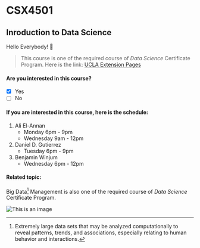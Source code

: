 # CSX4501
## Inroduction to Data Science

Hello Everybody! :wave:
> This course is one of the required course of _Data Science_ Certificate Program.
> Here is the link: [UCLA Extension Pages](https://www.uclaextension.edu/digital-technology/data-analytics-management/course/introduction-data-science-com-sci-x-4501)
#### Are you interested in this course?
- [x] Yes
- [ ] No
#### If you are interested in this course, here is the schedule:
1.  Ali El-Annan
    - Monday 6pm - 9pm
    - Wednesday 9am - 12pm
2.  Daniel D. Gutierrez
    - Tuesday 6pm - 9pm
3.  Benjamin Winjum
    - Wednesday 6pm - 12pm

#### Related topic:
Big Data[^1] Management is also one of the required course of _Data Science_ Certificate Program.

[^1]: Extremely large data sets that may be analyzed computationally to reveal patterns, trends, and associations, especially relating to human behavior and interactions.

![This is an image](https://cscollegecounseling.com/wp-content/uploads/2019/02/UCLA-logo.jpg)

